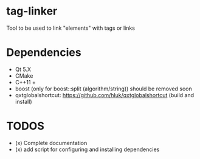 tag-linker
==========

Tool to be used to link "elements" with tags or links


Dependencies
============

* Qt 5.X
* CMake
* C++11 +
* boost (only for boost::split (algorithm/string)) should be removed soon
* qxtglobalshortcut: https://github.com/hluk/qxtglobalshortcut (build and install)



TODOS
======

* (x) Complete documentation
* (x) add script for configuring and installing dependencies